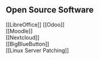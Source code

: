 ## Open Source Software

[[LibreOffice]]
[[Odoo]]  
[[Moodle]]  
[[Nextcloud]]  
[[BigBlueButton]]  
[[Linux Server Patching]]